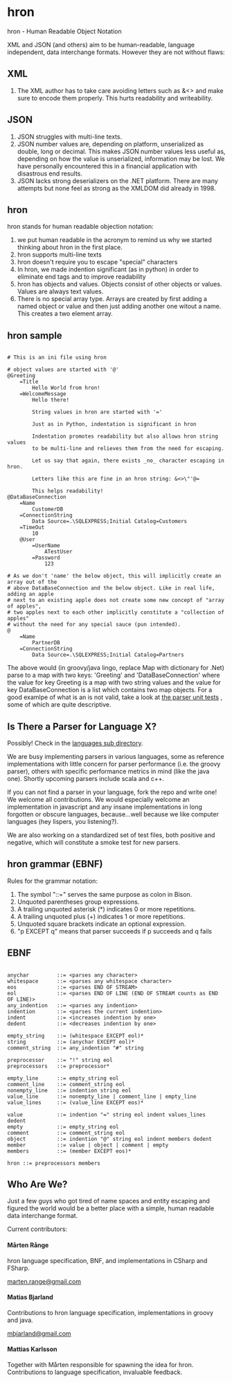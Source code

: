 hron
====

hron - Human Readable Object Notation

XML and JSON (and others) aim to be human-readable, language independent, data interchange 
formats. However they are not without flaws:

XML
---
1. The XML author has to take care avoiding letters such as &<> and make sure to encode them properly. 
   This hurts readability and writeability.

JSON
----
1. JSON struggles with multi-line texts.
2. JSON number values are, depending on platform, unserialized as double, long or decimal. 
   This makes JSON number values less useful as, depending on how the value is unserialized,
	 information may be lost. We have personally encountered this in a financial application 
   with disastrous end results.
3. JSON lacks strong deserializers on the .NET platform. There are many attempts but
   none feel as strong as the XMLDOM did already in 1998. 

hron
----

hron stands for human readable objection notation:

1. we put human readable in the acronym to remind us why we started thinking about 
   hron in the first place.
2. hron supports multi-line texts
3. hron doesn't require you to escape "special" characters
4. In hron, we made indention significant (as in python) in order to eliminate end tags and 
   to improve readability
5. hron has objects and values. Objects consist of other objects or values.
   Values are always text values. 
6. There is no special array type. Arrays are created by first adding a named object or value 
   and then just adding another one witout a name. This creates a two element array.

hron sample
-----------

```hron

# This is an ini file using hron

# object values are started with '@'
@Greeting
	=Title
		Hello World from hron!
	=WelcomeMessage
		Hello there!

		String values in hron are started with '='

		Just as in Python, indentation is significant in hron

		Indentation promotes readability but also allows hron string values 
		to be multi-line and relieves them from the need for escaping. 

		Let us say that again, there exists _no_ character escaping in hron. 
		
		Letters like this are fine in an hron string: &<>\"'@=

		This helps readability!
@DataBaseConnection
	=Name
		CustomerDB
	=ConnectionString
		Data Source=.\SQLEXPRESS;Initial Catalog=Customers
	=TimeOut
		10
	@User
		=UserName
			ATestUser
		=Password
			123

# As we don't 'name' the below object, this will implicitly create an array out of the 
# above DataBaseConnection and the below object. Like in real life, adding an apple 
# next to an existing apple does not create some new concept of "array of apples", 
# two apples next to each other implicitly constitute a "collection of apples" 
# without the need for any special sauce (pun intended). 
@
	=Name
		PartnerDB
	=ConnectionString
		Data Source=.\SQLEXPRESS;Initial Catalog=Partners

```

The above would (in groovy/java lingo, replace Map with dictionary for .Net) parse to a map with
two keys: 'Greeting' and 'DataBaseConnection' where the value for key Greeting is a map with two string 
values and the value for key DataBaseConnection is a list which contains two map objects. For a good examlpe
of what is an is not valid, take a look at 
[the parser unit tests](https://github.com/mbjarland/hron/blob/master/languages/groovy/src/test/groovy/org/m3/hron/HronParserSpecification.groovy)
, some of which are quite descriptive. 

Is There a Parser for Language X?
---------------------------------
Possibly! Check in the [languages sub directory](https://github.com/mrange/hron/tree/master/languages).

We are busy implementing parsers in various languages, some as reference implementations with little 
concern for parser performance (i.e. the groovy parser), others with specific performance metrics 
in mind (like the java one). Shortly upcoming parsers include scala and c++. 

If you can not find a parser in your language, fork the repo and write one! We welcome all contributions. 
We would especially welcome an implementation in javascript and any insane implementations in long forgotten 
or obscure languages, because...well because we like computer languages (hey lispers, you listening?). 

We are also working on a standardized set of test files, both positive and negative, which will
constitute a smoke test for new parsers. 

hron grammar (EBNF)
-------------------
Rules for the grammar notation: 

1. The symbol "::=" serves the same purpose as colon in Bison. 
2. Unquoted parentheses group expressions. 
3. A trailing unquoted asterisk (*) indicates 0 or more repetitions. 
4. A trailing unquoted plus (+) indicates 1 or more repetitions. 
5. Unquoted square brackets indicate an optional expression. 
6. "p EXCEPT q" means that parser succeeds if p succeeds and q fails

EBNF 
----

```ebnf

anychar         ::= <parses any character>
whitespace      ::= <parses any whitespace character>
eos             ::= <parses END OF STREAM>
eol             ::= <parses END OF LINE (END OF STREAM counts as END OF LINE)>
any_indention   ::= <parses any indention>
indention       ::= <parses the current indention>
indent          ::= <increases indention by one>
dedent          ::= <decreases indention by one>

empty_string    ::= (whitespace EXCEPT eol)*
string          ::= (anychar EXCEPT eol)*
comment_string  ::= any_indention "#" string

preprocessor    ::= "!" string eol
preprocessors   ::= preprocessor*

empty_line      ::= empty_string eol
comment_line    ::= comment_string eol
nonempty_line   ::= indention string eol
value_line      ::= nonempty_line | comment_line | empty_line
value_lines     ::= (value_line EXCEPT eos)*

value           ::= indention "=" string eol indent values_lines dedent
empty           ::= empty_string eol
comment         ::= comment_string eol
object          ::= indention "@" string eol indent members dedent
member          ::= value | object | comment | empty
members         ::= (member EXCEPT eos)* 

hron ::= preprocessors members

```

Who Are We?
-----------
Just a few guys who got tired of name spaces and entity escaping and figured the world 
would be a better place with a simple, human readable data interchange format. 

Current contributors: 

#### Mårten Rånge
hron language specification, BNF, and implementations in CSharp and FSharp. 

marten.range@gmail.com

#### Matias Bjarland
Contributions to hron language specification, implementations in groovy and java.

mbjarland@gmail.com

#### Mattias Karlsson
Together with Mårten responsible for spawning the idea for hron. Contributions to language 
specification, invaluable feedback. 

